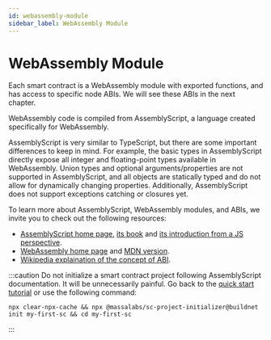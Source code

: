 ```yaml
---
id: webassembly-module
sidebar_label: WebAssembly Module
---
```


# WebAssembly Module

Each smart contract is a WebAssembly module with exported functions, and has access to specific node ABIs. We will see these ABIs in the next chapter.

WebAssembly code is compiled from AssemblyScript, a language created specifically for WebAssembly.

AssemblyScript is very similar to TypeScript, but there are some important differences to keep in mind.
For example, the basic types in AssemblyScript directly expose all integer and floating-point types available in WebAssembly.
Union types and optional arguments/properties are not supported in AssemblyScript, and all objects are statically typed and do not allow for dynamically changing properties.
Additionally, AssemblyScript does not support exceptions catching or closures yet.

To learn more about AssemblyScript, WebAssembly modules, and ABIs, we invite you to check out the following resources:

- [AssemblyScript home page](https://assemblyscript.org/), [its book](https://www.assemblyscript.org/introduction.html) and [its introduction from a JS perspective](https://www.assemblyscript.org/introduction.html#from-a-javascript-perspective).
- [WebAssembly home page](https://webassembly.org/) and [MDN version](https://developer.mozilla.org/en-US/docs/WebAssembly).
- [Wikipedia explaination of the concept of ABI](https://en.wikipedia.org/wiki/Application_binary_interface).

:::caution
Do not initialize a smart contract project following AssemblyScript documentation. It will be unnecessarily painful. Go back to the [quick start tutorial](/docs/build/build-a-dapp/quickstart) or use the following command:
```shell
npx clear-npx-cache && npx @massalabs/sc-project-initializer@buildnet init my-first-sc && cd my-first-sc
```
:::
